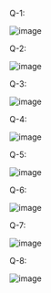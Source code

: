 Q-1:

![image](https://github.com/user-attachments/assets/2ebb983d-8cbc-4655-ac6c-5fb657372da0)

Q-2:

![image](https://github.com/user-attachments/assets/9c8af2bf-250b-477c-b556-f12bdbc5f3d9)

Q-3:

![image](https://github.com/user-attachments/assets/c337eaf7-ae6a-499f-bad4-7714689c7c52)

Q-4:

![image](https://github.com/user-attachments/assets/cdf3f70e-f356-4267-b011-d9e280651478)

Q-5:

![image](https://github.com/user-attachments/assets/97cdcfe0-dcce-4247-8202-ea98c677cf1f)

Q-6:

![image](https://github.com/user-attachments/assets/08978a1a-46df-4e16-99b5-2a4f2ac17338)

Q-7:

![image](https://github.com/user-attachments/assets/76223701-fcb8-4126-85ea-fd762fa05313)

Q-8:

![image](https://github.com/user-attachments/assets/33c8a348-6655-4e09-ae9c-41e60d96a834)
